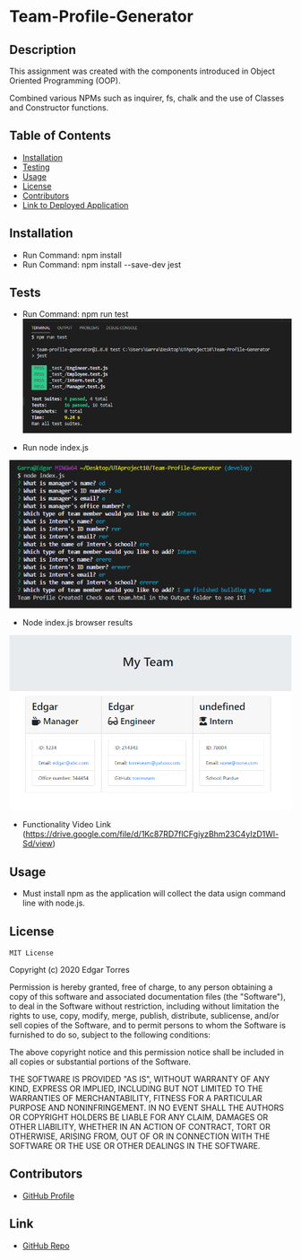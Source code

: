 
# Team-Profile-Generator

## Description

This assignment was created with the components introduced in Object Oriented Programming (OOP).

Combined various NPMs such as inquirer, fs, chalk and the use of Classes and Constructor functions.

  ## Table of Contents

  - [Installation](#installation)
  - [Testing](#tests)
  - [Usage](#usage)
  - [License](#license)
  - [Contributors](#contributors)
  - [Link to Deployed Application](#link)


  ## Installation

  - Run Command: npm install
  - Run Command: npm install --save-dev jest


  ## Tests

  - Run Command: npm run test
  ![Test Fail and Pass](./src/failedtest.PNG)

  - Run node index.js

  ![Inquirer Questions](./src/HTMLGenerator.PNG)

  - Node index.js browser results

  ![HTMLPage](./src/Browserpg.PNG)

  - Functionality Video Link
   (https://drive.google.com/file/d/1Kc87RD7flCFgiyzBhm23C4yIzD1Wl-Sd/view)


  ## Usage

  - Must install npm as the application will collect the data usign command line with node.js. 

  ## License

    MIT License

  Copyright (c) 2020 Edgar Torres

  Permission is hereby granted, free of charge, to any person obtaining a copy
  of this software and associated documentation files (the "Software"), to deal
  in the Software without restriction, including without limitation the rights
  to use, copy, modify, merge, publish, distribute, sublicense, and/or sell
  copies of the Software, and to permit persons to whom the Software is
  furnished to do so, subject to the following conditions:

  The above copyright notice and this permission notice shall be included in all
  copies or substantial portions of the Software.

  THE SOFTWARE IS PROVIDED "AS IS", WITHOUT WARRANTY OF ANY KIND, EXPRESS OR
  IMPLIED, INCLUDING BUT NOT LIMITED TO THE WARRANTIES OF MERCHANTABILITY,
  FITNESS FOR A PARTICULAR PURPOSE AND NONINFRINGEMENT. IN NO EVENT SHALL THE
  AUTHORS OR COPYRIGHT HOLDERS BE LIABLE FOR ANY CLAIM, DAMAGES OR OTHER
  LIABILITY, WHETHER IN AN ACTION OF CONTRACT, TORT OR OTHERWISE, ARISING FROM,
  OUT OF OR IN CONNECTION WITH THE SOFTWARE OR THE USE OR OTHER DEALINGS IN THE
  SOFTWARE.

  ## Contributors

  - [GitHub Profile](https://github.com/Torreseam)

  ## Link

  - [GitHub Repo](https://github.com/torreseam/Team-Profile-Generator.git)